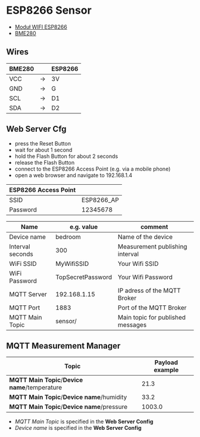 # ESP8266 Sensor

- [Moduł WIFI ESP8266](https://botland.com.pl/moduly-wifi-esp8266/8241-modul-wifi-esp8266-nodemcu-v3-5904422300630.html)
- [BME280](https://botland.com.pl/czujniki-cisnienia/11803-bme280-czujnik-wilgotnosci-temperatury-oraz-cisnienia-110kpa-i2cspi-33v-5904422366179.html)

## Wires

| BME280 | | ESP8266 |
|--|--|--|
| VCC | -> | 3V |
| GND | -> | G |
| SCL | -> | D1 |
| SDA | -> | D2 |

## Web Server Cfg

- press the Reset Button
- wait for about 1 second
- hold the Flash Button for about 2 seconds
- release the Flash Button
- connect to the ESP8266 Access Point (e.g. via a mobile phone)
- open a web browser and navigate to 192.168.1.4

| ESP8266 Access Point | |
|--|--|
| SSID | ESP8266_AP |
| Password | 12345678 |

| Name | e.g. value | comment |
|--|--|--|
| Device name | bedroom | Name of the device |
| Interval seconds | 300 | Measurement publishing interval |
| WiFi SSID | MyWifiSSID | Your Wifi SSID  |
| WiFi Password | TopSecretPassword | Your Wifi Password |
| MQTT Server | 192.168.1.15 | IP adress of the MQTT Broker |
| MQTT Port | 1883 | Port of the MQTT Broker |
| MQTT Main Topic | sensor/ | Main topic for published messages |

## MQTT Measurement Manager

| Topic | Payload example |
|--|--|
| **MQTT Main Topic**/**Device name**/temperature | 21.3 |
| **MQTT Main Topic**/**Device name**/humidity | 33.2 |
| **MQTT Main Topic**/**Device name**/pressure | 1003.0 |

- *MQTT Main Topic* is specified in the **Web Server Config**
- *Device name* is specified in the **Web Server Config**
